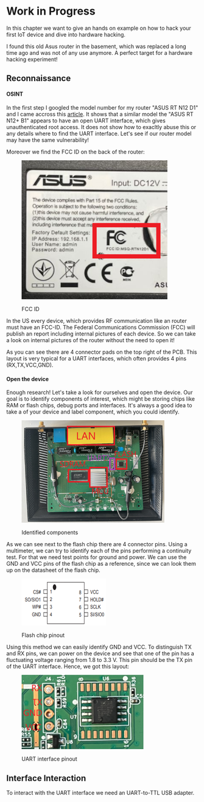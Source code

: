 # Work in Progress

In this chapter we want to give an hands on example on how to hack your first IoT device and dive into hardware hacking.

I found this old Asus router in the basement, which was replaced a long time ago and was not of any use anymore. A perfect target for a hardware hacking experiment!

## Reconnaissance

#### OSINT

In the first step I googled the model number for my router "ASUS RT N12 D1" and I came accross this [article](https://redfoxsec.com/blog/asus-rt-n12-b1s-privilege-escalation-cve-2024-28326/). It shows that a similar model the  "ASUS RT N12+ B1" appears to have an open UART interface, which gives unauthenticated root access. It does not show how to exacltly abuse this or any details where to find the UART interface.  Let's see if our router model may have the same vulnerability!

Moreover we find the FCC ID on the back of the router:

<figure><img src="../../.gitbook/assets/image (79).png" alt="" width="383"><figcaption><p>FCC ID</p></figcaption></figure>

In the US every device, which provides RF communication like an router must have an FCC-ID. The Federal Communications Commission (FCC) will publish an report including internal pictures of each device. So we can take a look on internal pictures of the router without the need to open it!

As you can see there are 4 connector pads on the top right of the PCB. This layout is very typical for a UART interfaces, which often provides 4 pins (RX,TX,VCC,GND).

#### Open the device

Enough research! Let's take a look for ourselves and open the device.  Our goal is to identify components of interest, which might be storing chips like RAM or flash chips, debug ports and interfaces. It's always a good idea to take a  of your device and label component, which you could identify.

<figure><img src="../../.gitbook/assets/image.png" alt="" width="375"><figcaption><p>Identified components</p></figcaption></figure>

&#x20;As we can see next to the flash chip there are 4 connector pins. Using a multimeter, we can try to identify each of the pins performing a continuity test. For that we need test points for ground and power. We can use the GND and VCC pins of the flash chip as a reference, since we can look them up on the datasheet of the flash chip.

<figure><img src="../../.gitbook/assets/image (82).png" alt=""><figcaption><p>Flash chip pinout</p></figcaption></figure>

Using this method we can easily identify GND and VCC. To distinguish TX and RX pins, we can power on the device and see that one of the pin has a fluctuating voltage ranging from 1.8 to 3.3 V. This pin should be the TX pin of the UART interface. Hence, we got this layout:

<figure><img src="../../.gitbook/assets/image (84).png" alt="" width="320"><figcaption><p>UART interface pinout</p></figcaption></figure>

## Interface Interaction

To interact with the UART interface we need an UART-to-TTL USB adapter.
